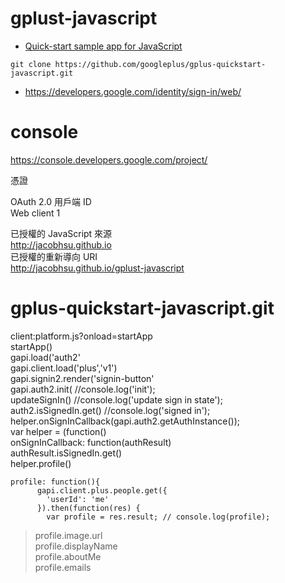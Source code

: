 # gplust-javascript

* [Quick-start sample app for JavaScript](https://developers.google.com/+/web/samples/javascript)  

```
git clone https://github.com/googleplus/gplus-quickstart-javascript.git
```

* https://developers.google.com/identity/sign-in/web/  

# console

https://console.developers.google.com/project/
 
憑證

OAuth 2.0 用戶端 ID  
Web client 1  

已授權的 JavaScript 來源  
http://jacobhsu.github.io  
已授權的重新導向 URI  
http://jacobhsu.github.io/gplust-javascript  

# gplus-quickstart-javascript.git

client:platform.js?onload=startApp  
startApp()  
gapi.load('auth2'  
gapi.client.load('plus','v1')  
gapi.signin2.render('signin-button'  
gapi.auth2.init( //console.log('init');  
updateSignIn() //console.log('update sign in state');  
auth2.isSignedIn.get() //console.log('signed in');  
helper.onSignInCallback(gapi.auth2.getAuthInstance());  
var helper = (function()  
onSignInCallback: function(authResult)  
authResult.isSignedIn.get()  
helper.profile()  
```
profile: function(){
      gapi.client.plus.people.get({
        'userId': 'me'
      }).then(function(res) {
        var profile = res.result; // console.log(profile);
```
>profile.image.url  
profile.displayName  
profile.aboutMe  
profile.emails  


